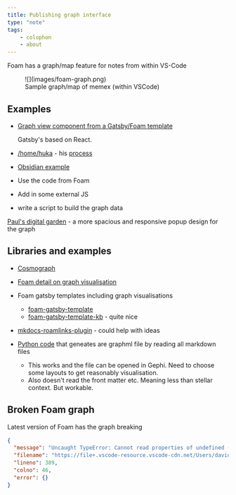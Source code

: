 ```yaml
---
title: Publishing graph interface
type: "note"
tags:
    - colophon
    - about
---
```


Foam has a graph/map feature for notes from within VS-Code

<figure markdown>
![](images/foam-graph.png)
<figcaption>Sample graph/map of memex (within VSCode)</figcaption>
</figure>

## Examples

- [Graph view component from a Gatsby/Foam template](https://github.com/theowenyoung/gatsby-theme-primer-wiki/blob/main/theme/src/components/graph-view.js)

  Gatsby's based on React.
- [/home/huka](https://hukacode.github.io/graph/) - his [process](https://discord.com/channels/729975036148056075/735778843151040512/850931487187402793)

- [Obsidian example](https://notes.nicolevanderhoeven.com/obsidian-playbook/Using+Obsidian/01+First+steps+with+Obsidian/Obsidian)


- Use the code from Foam
- Add in some external JS
- write a script to build the graph data


[Paul's digital garden](https://garden.paulderaaij.nl/) - a more spacious and responsive popup design for the graph


## Libraries and examples

- [Cosmograph](https://cosmograph.app/#library)
- [Foam detail on graph visualisation](https://foambubble.github.io/foam/user/features/graph-visualization.html)
- Foam gatsby templates including graph visualisations
  - [foam-gatsby-template](https://github.com/mathieudutour/foam-gatsby-template)
  - [foam-gatsby-template-kb](https://github.com/hikerpig/foam-template-gatsby-kb) - quite nice
- [mkdocs-roamlinks-plugin](https://github.com/Jackiexiao/mkdocs-roamlinks-plugin) - could help with ideas
- [Python code](https://github.com/foambubble/foam/issues/1351#issuecomment-2206544442) that geneates are graphml file by reading all markdown files

    - This works and the file can be opened in Gephi. Need to choose some layouts to get reasonably visualisation.
    - Also doesn't read the front matter etc. Meaning less than stellar context. But workable.


## Broken Foam graph

Latest version of Foam has the graph breaking

```json
{
  "message": "Uncaught TypeError: Cannot read properties of undefined (reading 'type')",
  "filename": "https://file+.vscode-resource.vscode-cdn.net/Users/davidjones/.vscode/extensions/foam.foam-vscode-0.26.8/static/dataviz/graph.js",
  "lineno": 389,
  "colno": 46,
  "error": {}
}
```
